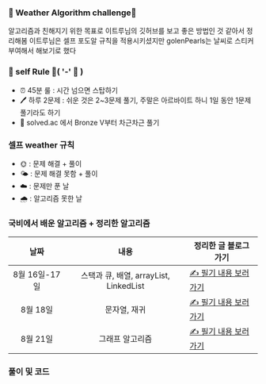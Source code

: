 ### 🌟 Weather Algorithm challenge🌟
알고리즘과 친해지기 위한 목표로 이트루님의 깃허브를 보고 좋은 방법인 것 같아서 정리해봄
이트루님은 셀프 포도알 규칙을 적용시키셨지만 golenPearls는 날씨로 스티커 부여해서 해보기로 했다

### 🔑 self Rule 🍭( '-' 🍭 )
- ⏰ 45분 룰 : 시간 넘으면 스탑하기
- 🖊️ 하루 2문제 : 쉬운 것은 2~3문제 풀기, 주말은 아르바이트 하니 1일 동안 1문제 풀기라도 하기
- 🎈 solved.ac 에서 Bronze V부터 차근차근 풀기

### 셀프 weather 규칙
- 🌞 : 문제 해결 + 풀이
- 🌤  : 문제 해결 못함 + 풀이
- ☁️ : 문제만 푼 날
- 🌧 : 알고리즘 못한 날

### 국비에서 배운 알고리즘 + 정리한 알고리즘
|날짜 | 내용  | 정리한 글 블로그 가기                                                                 |
|:---:| :---: | -------------------------------------------------------------------- |
|8월 16일-17일|  스택과 큐, 배열, arrayList, LinkedList | [✍️ 필기 내용 보러 가기 ](https://velog.io/@prettylee620/%EB%A9%80%ED%8B%B0%EC%BA%A0%ED%8D%BC%EC%8A%A4-%EB%B0%B1%EC%97%94%EB%93%9C-%EA%B3%BC%EC%A0%9550%EC%9D%BC%EC%B0%A8-51%EC%9D%BC%EC%B0%A88%EC%9B%94-16%EC%9D%BC-17%EC%9D%BC-%EC%9E%90%EB%A3%8C%EA%B5%AC%EC%A1%B0-%EC%95%8C%EA%B3%A0%EB%A6%AC%EC%A6%98-%EC%8A%A4%ED%83%9D%EA%B3%BC-%ED%81%90-%EB%B0%B0%EC%97%B4-arrayList-LinkedList) |
|8월 18일| 문자열, 재귀 | [✍️ 필기 내용 보러 가기 ](https://velog.io/@prettylee620/8%EC%9B%94-20%EC%9D%BC) |
|8월 21일 | 그래프 알고리즘 | [✍️ 필기 내용 보러 가기 ](https://velog.io/@prettylee620/%EA%B7%B8%EB%9E%98%ED%94%84-%EC%95%8C%EA%B3%A0%EB%A6%AC%EC%A6%98) |

### 풀이 및 코드
